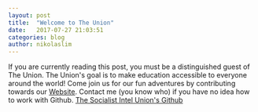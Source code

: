 ```yaml
---
layout: post
title:  "Welcome to The Union"
date:   2017-07-27 21:03:51
categories: blog
author: nikolaslim
---
```

If you are currently reading this post, you must be a distinguished guest of The Union. The Union's goal is to make education accessible to everyone around the world! Come join us for our fun adventures by contributing towards our [Website][intelunion]. Contact me (you know who) if you have no idea how to work with Github. [The Socialist Intel Union's Github][intelunion-gh]

[intelunion]:      https://socialistintelunion.github.io
[intelunion-gh]:   https://github.com/SocialistIntelUnion/socialistintelunion.github.io
